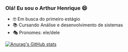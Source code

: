 ### Olá! Eu sou o Arthur Henrique 😄

- 🤓 Em busca do primeiro estágio
- 📚 Cursando Análise e desenvolvimento de sistemas
- 🎭 Pronomes: ele/dele

[![Anurag's GitHub stats](https://github-readme-stats.vercel.app/api?username=Arthurhevi)](https://github.com/anuraghazra/github-readme-stats)
